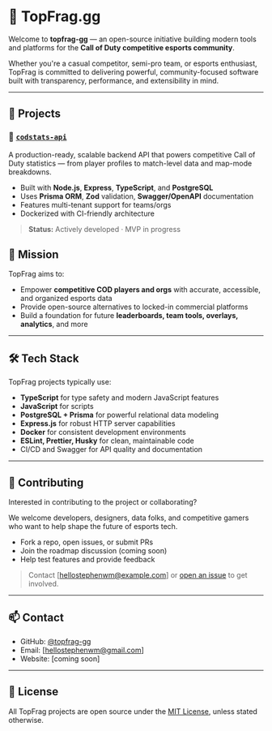 # 🧠 TopFrag.gg

Welcome to **topfrag-gg** — an open-source initiative building modern tools and platforms for the **Call of Duty competitive esports community**.

Whether you're a casual competitor, semi-pro team, or esports enthusiast, TopFrag is committed to delivering powerful, community-focused software built with transparency, performance, and extensibility in mind.

---

## 🧩 Projects

### 🔹 [`codstats-api`](https://github.com/topfrag-gg/codstats-api)
A production-ready, scalable backend API that powers competitive Call of Duty statistics — from player profiles to match-level data and map-mode breakdowns.

- Built with **Node.js**, **Express**, **TypeScript**, and **PostgreSQL**
- Uses **Prisma ORM**, **Zod** validation, **Swagger/OpenAPI** documentation
- Features multi-tenant support for teams/orgs
- Dockerized with CI-friendly architecture

> **Status:** Actively developed · MVP in progress

## 🎯 Mission

TopFrag aims to:

- Empower **competitive COD players and orgs** with accurate, accessible, and organized esports data
- Provide open-source alternatives to locked-in commercial platforms
- Build a foundation for future **leaderboards, team tools, overlays, analytics**, and more

---

## 🛠 Tech Stack

TopFrag projects typically use:

- **TypeScript** for type safety and modern JavaScript features
- **JavaScript** for scripts
- **PostgreSQL + Prisma** for powerful relational data modeling
- **Express.js** for robust HTTP server capabilities
- **Docker** for consistent development environments
- **ESLint, Prettier, Husky** for clean, maintainable code
- CI/CD and Swagger for API quality and documentation

---

## 🤝 Contributing

Interested in contributing to the project or collaborating?

We welcome developers, designers, data folks, and competitive gamers who want to help shape the future of esports tech.

- Fork a repo, open issues, or submit PRs
- Join the roadmap discussion (coming soon)
- Help test features and provide feedback

> Contact [hellostephenwm@example.com] or [open an issue](https://github.com/topfrag-gg/codstats-api/issues) to get involved.

---

## 📫 Contact

- GitHub: [@topfrag-gg](https://github.com/topfrag-gg)
- Email: [hellostephenwm@gmail.com]
- Website: [coming soon]

---

## 🏁 License

All TopFrag projects are open source under the [MIT License](./LICENSE), unless stated otherwise.
